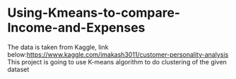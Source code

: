 # Using-Kmeans-to-compare-Income-and-Expenses
The data is taken from Kaggle, link below:https://www.kaggle.com/imakash3011/customer-personality-analysis
This project is going to use K-means algorithm to do clustering of the given dataset
